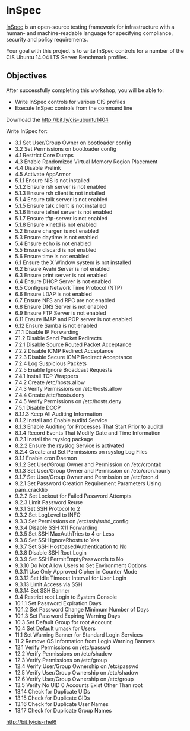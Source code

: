 # InSpec

[InSpec](http://github.com/chef/inspec) is an open-source testing framework for infrastructure with a human- and machine-readable language for specifying compliance, security and policy requirements.

Your goal with this project is to write InSpec controls for a number of the CIS Ubuntu 14.04 LTS Server Benchmark profiles.

## Objectives

After successfully completing this workshop, you will be able to:

* Write InSpec controls for various CIS profiles
* Execute InSpec controls from the command line


Download the http://bit.ly/cis-ubuntu1404

Write InSpec for:

* 3.1 Set User/Group Owner on bootloader config
* 3.2 Set Permissions on bootloader config
* 4.1 Restrict Core Dumps
* 4.3 Enable Randomized Virtual Memory Region Placement
* 4.4 Disable Prelink
* 4.5 Activate AppArmor
* 5.1.1 Ensure NIS is not installed
* 5.1.2 Ensure rsh server is not enabled
* 5.1.3 Ensure rsh client is not installed
* 5.1.4 Ensure talk server is not enabled
* 5.1.5 Ensure talk client is not installed
* 5.1.6 Ensure telnet server is not enabled
* 5.1.7 Ensure tftp-server is not enabled
* 5.1.8 Ensure xinetd is not enabled
* 5.2 Ensure chargen is not enabled
* 5.3 Ensure daytime is not enabled
* 5.4 Ensure echo is not enabled
* 5.5 Ensure discard is not enabled
* 5.6 Ensure time is not enabled
* 6.1 Ensure the X Window system is not installed
* 6.2 Ensure Avahi Server is not enabled
* 6.3 Ensure print server is not enabled
* 6.4 Ensure DHCP Server is not enabled
* 6.5 Configure Network Time Protocol (NTP)
* 6.6 Ensure LDAP is not enabled
* 6.7 Ensure NFS and RPC are not enabled
* 6.8 Ensure DNS Server is not enabled
* 6.9 Ensure FTP Server is not enabled
* 6.11 Ensure IMAP and POP server is not enabled
* 6.12 Ensure Samba is not enabled
* 7.1.1 Disable IP Forwarding
* 7.1.2 Disable Send Packet Redirects
* 7.2.1 Disable Source Routed Packet Acceptance
* 7.2.2 Disable ICMP Redirect Acceptance
* 7.2.3 Disable Secure ICMP Redirect Acceptance
* 7.2.4 Log Suspicious Packets
* 7.2.5 Enable Ignore Broadcast Requests
* 7.4.1 Install TCP Wrappers
* 7.4.2 Create /etc/hosts.allow
* 7.4.3 Verify Permissions on /etc/hosts.allow
* 7.4.4 Create /etc/hosts.deny
* 7.4.5 Verify Permissions on /etc/hosts.deny
* 7.5.1 Disable DCCP
* 8.1.1.3 Keep All Auditing Information
* 8.1.2 Install and Enable auditd Service
* 8.1.3 Enable Auditing for Processes That Start Prior to auditd
* 8.1.4 Record Events That Modify Date and Time Information
* 8.2.1 Install the rsyslog package
* 8.2.2 Ensure the rsyslog Service is activated
* 8.2.4 Create and Set Permissions on rsyslog Log Files
* 9.1.1 Enable cron Daemon
* 9.1.2 Set User/Group Owner and Permission on /etc/crontab
* 9.1.3 Set User/Group Owner and Permission on /etc/cron.hourly
* 9.1.7 Set User/Group Owner and Permission on /etc/cron.d
* 9.2.1 Set Password Creation Requirement Parameters Using pam_cracklib
* 9.2.2 Set Lockout for Failed Password Attempts
* 9.2.3 Limit Password Reuse
* 9.3.1 Set SSH Protocol to 2
* 9.3.2 Set LogLevel to INFO
* 9.3.3 Set Permissions on /etc/ssh/sshd_config
* 9.3.4 Disable SSH X11 Forwarding
* 9.3.5 Set SSH MaxAuthTries to 4 or Less
* 9.3.6 Set SSH IgnoreRhosts to Yes
* 9.3.7 Set SSH HostbasedAuthentication to No
* 9.3.8 Disable SSH Root Login
* 9.3.9 Set SSH PermitEmptyPasswords to No
* 9.3.10 Do Not Allow Users to Set Environment Options
* 9.3.11 Use Only Approved Cipher in Counter Mode
* 9.3.12 Set Idle Timeout Interval for User Login
* 9.3.13 Limit Access via SSH
* 9.3.14 Set SSH Banner
* 9.4 Restrict root Login to System Console
* 10.1.1 Set Password Expiration Days
* 10.1.2 Set Password Change Minimum Number of Days
* 10.1.3 Set Password Expiring Warning Days
* 10.3 Set Default Group for root Account
* 10.4 Set Default umask for Users
* 11.1 Set Warning Banner for Standard Login Services
* 11.2 Remove OS Information from Login Warning Banners
* 12.1 Verify Permissions on /etc/passwd
* 12.2 Verify Permissions on /etc/shadow
* 12.3 Verify Permissions on /etc/group
* 12.4 Verify User/Group Ownership on /etc/passwd
* 12.5 Verify User/Group Ownership on /etc/shadow
* 12.6 Verify User/Group Ownership on /etc/group
* 13.5 Verify No UID 0 Accounts Exist Other Than root
* 13.14 Check for Duplicate UIDs
* 13.15 Check for Duplicate GIDs
* 13.16 Check for Duplicate User Names
* 13.17 Check for Duplicate Group Names



http://bit.ly/cis-rhel6
